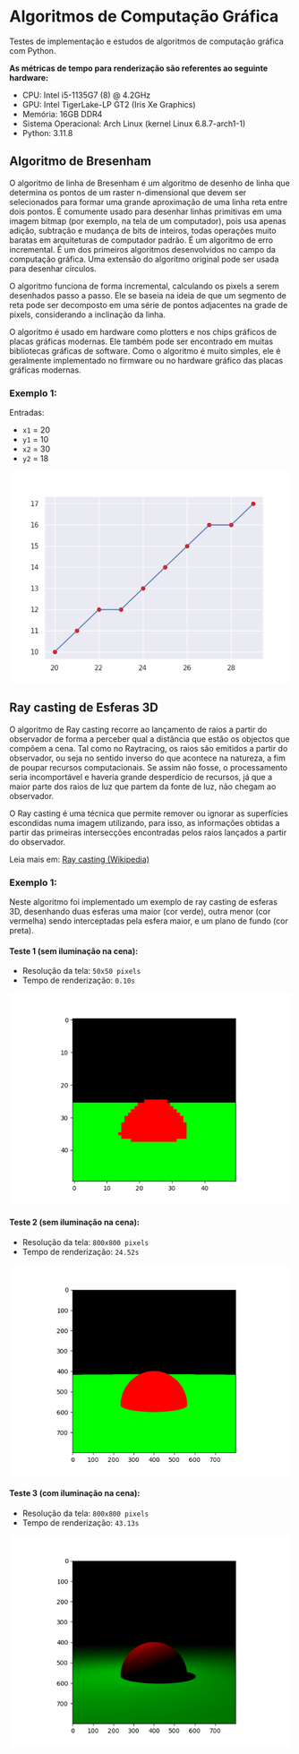 # Algoritmos de Computação Gráfica

Testes de implementação e estudos de algoritmos de computação gráfica com Python.

**As métricas de tempo para renderização são referentes ao seguinte hardware:**

- CPU: Intel i5-1135G7 (8) @ 4.2GHz
- GPU: Intel TigerLake-LP GT2 (Iris Xe Graphics)
- Memória: 16GB DDR4
- Sistema Operacional: Arch Linux (kernel Linux 6.8.7-arch1-1)
- Python: 3.11.8

## Algoritmo de Bresenham

O algoritmo de linha de Bresenham é um algoritmo de desenho de linha que determina os pontos de um raster n-dimensional que devem ser selecionados para formar uma grande aproximação de uma linha reta entre dois pontos. É comumente usado para desenhar linhas primitivas em uma imagem bitmap (por exemplo, na tela de um computador), pois usa apenas adição, subtração e mudança de bits de inteiros, todas operações muito baratas em arquiteturas de computador padrão. É um algoritmo de erro incremental. É um dos primeiros algoritmos desenvolvidos no campo da computação gráfica. Uma extensão do algoritmo original pode ser usada para desenhar círculos.

O algoritmo funciona de forma incremental, calculando os pixels a serem desenhados passo a passo. Ele se baseia na ideia de que um segmento de reta pode ser decomposto em uma série de pontos adjacentes na grade de pixels, considerando a inclinação da linha.

O algoritmo é usado em hardware como plotters e nos chips gráficos de placas gráficas modernas. Ele também pode ser encontrado em muitas bibliotecas gráficas de software. Como o algoritmo é muito simples, ele é geralmente implementado no firmware ou no hardware gráfico das placas gráficas modernas.

### Exemplo 1:

Entradas:
- `x1` = 20
- `y1` = 10
- `x2` = 30
- `y2` = 18

![Exemplo 1](bresenham-algorithms/img/img1.png)

## Ray casting de Esferas 3D

O algoritmo de Ray casting recorre ao lançamento de raios a partir do observador de forma a perceber qual a distância que estão os objectos que compõem a cena. Tal como no Raytracing, os raios são emitidos a partir do observador, ou seja no sentido inverso do que acontece na natureza, a fim de poupar recursos computacionais. Se assim não fosse, o processamento seria incomportável e haveria grande desperdício de recursos, já que a maior parte dos raios de luz que partem da fonte de luz, não chegam ao observador.

O Ray casting é uma técnica que permite remover ou ignorar as superfícies escondidas numa imagem utilizando, para isso, as informações obtidas a partir das primeiras intersecções encontradas pelos raios lançados a partir do observador. 

Leia mais em: [Ray casting (Wikipedia)](https://pt.wikipedia.org/wiki/Ray_casting)

### Exemplo 1:

Neste algoritmo foi implementado um exemplo de ray casting de esferas 3D, desenhando duas esferas uma maior (cor verde), outra menor (cor vermelha) sendo interceptadas pela esfera maior, e um plano de fundo (cor preta).

#### Teste 1 (sem iluminação na cena):

- Resolução da tela: `50x50 pixels`
- Tempo de renderização: `0.10s`

![Exemplo 1](raycaster/img/raycaster1.png)

#### Teste 2 (sem iluminação na cena):

- Resolução da tela: `800x800 pixels`
- Tempo de renderização: `24.52s`

![Exemplo 2](raycaster/img/raycaster2.png)

#### Teste 3 (com iluminação na cena):

- Resolução da tela: `800x800 pixels`
- Tempo de renderização: `43.13s`

![Exemplo 3](raycaster/img/raycaster3.png)